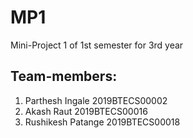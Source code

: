# MP1
Mini-Project 1 of 1st semester for 3rd year
## Team-members:
1. Parthesh Ingale    2019BTECS00002
2. Akash Raut         2019BTECS00016
3. Rushikesh Patange  2019BTECS00018
